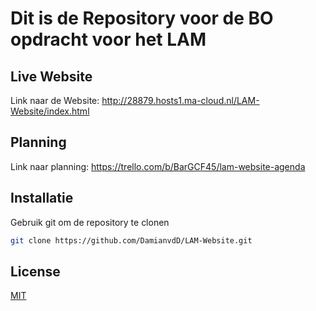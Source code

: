 # Dit is de Repository voor de BO opdracht voor het LAM

## Live Website
Link naar de Website: http://28879.hosts1.ma-cloud.nl/LAM-Website/index.html

## Planning

Link naar planning: https://trello.com/b/BarGCF45/lam-website-agenda

## Installatie

Gebruik git om de repository te clonen

```bash
git clone https://github.com/DamianvdD/LAM-Website.git
```

## License
[MIT](https://choosealicense.com/licenses/mit/)
